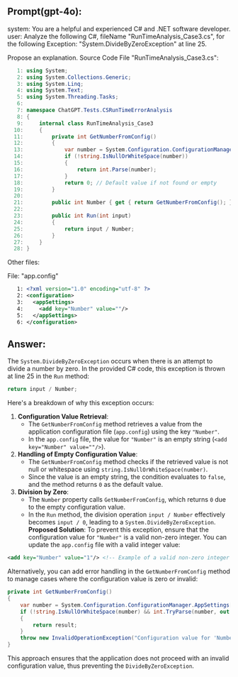 ## Prompt(gpt-4o):
system: You are a helpful and experienced C# and .NET software developer.
user: Analyze the following C#, fileName "RunTimeAnalysis_Case3.cs", for the following Exception: "System.DivideByZeroException"
at line 25.  

Propose an explanation.
Source Code File "RunTimeAnalysis_Case3.cs":
```csharp
   1: using System;
   2: using System.Collections.Generic;
   3: using System.Linq;
   4: using System.Text;
   5: using System.Threading.Tasks;
   6: 
   7: namespace ChatGPT.Tests.CSRunTimeErrorAnalysis
   8: {
   9:     internal class RunTimeAnalysis_Case3
  10:     {
  11:         private int GetNumberFromConfig()
  12:         {
  13:             var number = System.Configuration.ConfigurationManager.AppSettings["Number"];
  14:             if (!string.IsNullOrWhiteSpace(number))
  15:             {
  16:                 return int.Parse(number);
  17:             }
  18:             return 0; // Default value if not found or empty
  19:         }
  20: 
  21:         public int Number { get { return GetNumberFromConfig(); } }
  22: 
  23:         public int Run(int input)
  24:         {
  25:             return input / Number;
  26:         }
  27:     }
  28: }

```

Other files:

File: "app.config"
```xml
   1: <?xml version="1.0" encoding="utf-8" ?>
   2: <configuration>
   3:   <appSettings>
   4:     <add key="Number" value=""/>
   5:   </appSettings>
   6: </configuration>

```
## Answer:
The `System.DivideByZeroException` occurs when there is an attempt to divide a number by zero. In the provided C# code, this exception is thrown at line 25 in the `Run` method:
```csharp
return input / Number;
```
Here's a breakdown of why this exception occurs:
1. **Configuration Value Retrieval**:
   - The `GetNumberFromConfig` method retrieves a value from the application configuration file (`app.config`) using the key `"Number"`.
   - In the `app.config` file, the value for `"Number"` is an empty string (`<add key="Number" value=""/>`).
2. **Handling of Empty Configuration Value**:
   - The `GetNumberFromConfig` method checks if the retrieved value is not null or whitespace using `string.IsNullOrWhiteSpace(number)`.
   - Since the value is an empty string, the condition evaluates to `false`, and the method returns `0` as the default value.
3. **Division by Zero**:
   - The `Number` property calls `GetNumberFromConfig`, which returns `0` due to the empty configuration value.
   - In the `Run` method, the division operation `input / Number` effectively becomes `input / 0`, leading to a `System.DivideByZeroException`.
**Proposed Solution**:
To prevent this exception, ensure that the configuration value for `"Number"` is a valid non-zero integer. You can update the `app.config` file with a valid integer value:
```xml
<add key="Number" value="1"/> <!-- Example of a valid non-zero integer -->
```
Alternatively, you can add error handling in the `GetNumberFromConfig` method to manage cases where the configuration value is zero or invalid:
```csharp
private int GetNumberFromConfig()
{
    var number = System.Configuration.ConfigurationManager.AppSettings["Number"];
    if (!string.IsNullOrWhiteSpace(number) && int.TryParse(number, out int result) && result != 0)
    {
        return result;
    }
    throw new InvalidOperationException("Configuration value for 'Number' is invalid or zero.");
}
```
This approach ensures that the application does not proceed with an invalid configuration value, thus preventing the `DivideByZeroException`.
